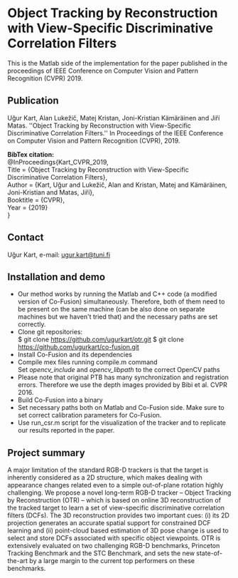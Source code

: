 # Object Tracking by Reconstruction with View-Specific Discriminative Correlation Filters

This is the Matlab side of the implementation for the paper published in the proceedings of IEEE Conference on Computer Vision and Pattern Recognition (CVPR) 2019.

## Publication
Uğur Kart, Alan Lukežič, Matej Kristan, Joni-Kristian Kämäräinen and  Jiří Matas. ''Object Tracking by Reconstruction with View-Specific Discriminative Correlation Filters.'' In Proceedings of the IEEE Conference on Computer Vision and Pattern Recognition (CVPR), 2019.</br>

<b>BibTex citation:</b><br>
@InProceedings{Kart_CVPR_2019,<br>
Title = {Object Tracking by Reconstruction with View-Specific Discriminative Correlation Filters},<br>
Author = {Kart, Uğur and Lukežič, Alan and Kristan, Matej and Kämäräinen, Joni-Kristian and Matas, Jiří},<br>
Booktitle = {CVPR},<br>
Year = {2019}<br>
}

## Contact

Uğur Kart, e-mail: ugur.kart@tuni.fi </br>

## Installation and demo
* Our method works by running the Matlab and C++ code (a modified version of Co-Fusion) simultaneously. Therefore, both of them need to be present on the same machine (can be also done on separate machines but we haven't tried that) and the necessary paths are set correctly.
* Clone git repositories: </br>
    $ git clone https://github.com/ugurkart/otr.git
    $ git clone https://github.com/ugurkart/co-fusion.git
* Install Co-Fusion and its dependencies
* Compile mex files running compile.m command </br>
	Set <i>opencv_include</i> and <i>opencv_libpath</i> to the correct OpenCV paths
* Please note that original PTB has many synchronization and registration errors. Therefore we use the depth images provided by Bibi et al. CVPR 2016.
* Build Co-Fusion into a binary
* Set necessary paths both on Matlab and Co-Fusion side.
  	Make sure to set correct calibration parameters for Co-Fusion.
* Use run_csr.m script for the visualization of the tracker and to replicate our results reported in the paper. </br>
	
## Project summary
A major limitation of the standard RGB-D trackers is
that the target is inherently considered as a 2D structure,
which makes dealing with appearance changes related even
to a simple out-of-plane rotation highly challenging. We
propose a novel long-term RGB-D tracker – Object Tracking by Reconstruction (OTR) – which is based on online
3D reconstruction of the tracked target to learn a set of
view-specific discriminative correlation filters (DCFs). The
3D reconstruction provides two important cues: (i) its 2D
projection generates an accurate spatial support for constrained DCF learning and (ii) point-cloud based estimation of 3D pose change is used to select and store DCFs associated with specific object viewpoints. OTR is extensively
evaluated on two challenging RGB-D benchmarks, Princeton Tracking Benchmark and the STC Benchmark, and sets
the new state-of-the-art by a large margin to the current top
performers on these benchmarks.
